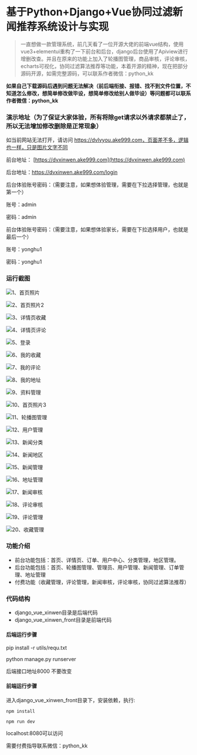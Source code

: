 # 基于Python+Django+Vue协同过滤新闻推荐系统设计与实现



> 一直想做一款管理系统，前几天看了一位开源大佬的前端vue结构，使用vue3+elementui重构了一下前台和后台，django后台使用了Apiview进行增删改查。并且在原来的功能上加入了轮播图管理，商品审核，评论审核，echarts可视化，协同过滤算法推荐等功能，本着开源的精神，现在把部分源码开源，如需完整源码，可以联系作者微信：python_kk



**如果自己下载源码后遇到问题无法解决（前后端衔接、报错、找不到文件位置，不知道怎么修改，想简单修改做毕设，想简单修改给别人做毕设）等问题都可以联系作者微信：python_kk**



### 演示地址（为了保证大家体验，所有将除get请求以外请求都禁止了，所以无法增加修改删除是正常现象）

如当前网站无法打开，请访问 https://dvlvyou.ake999.com，页面差不多，逻辑也一样，只是图片文字不同



前台地址： [https://dvxinwen.ake999.com](https://dvxinwen.ake999.com)

后台地址：https://dvxinwen.ake999.com/login



后台体验账号密码：（需要注意，如果想体验管理，需要在下拉选择管理，也就是第一个）

账号：admin

密码：admin



前台体验账号密码：（需要注意，如果想体验家长，需要在下拉选择用户，也就是最后一个）

账号：yonghu1

密码：yonghu1



### 运行截图

![1、首页照片](1、首页照片.jpg)

![2、首页照片2](2、首页照片2.jpg)

![3、详情页收藏](3、详情页收藏.jpg)

![4、详情页评论](4、详情页评论.jpg)

![5、登录](5、登录.jpg)

![6、我的收藏](6、我的收藏.jpg)

![7、我的评论](7、我的评论.jpg)

![8、我的地址](8、我的地址.jpg)

![9、资料管理](9、资料管理.jpg)

![10、首页照片3](10、首页照片3.jpg)

![11、轮播图管理](11、轮播图管理.jpg)

![12、用户管理](12、用户管理.jpg)

![13、新闻分类](13、新闻分类.jpg)

![14、新闻地区](14、新闻地区.jpg)

![15、新闻管理](15、新闻管理.jpg)

![16、地址管理](16、地址管理.jpg)

![17、新闻审核](17、新闻审核.jpg)

![18、评论审核](18、评论审核.jpg)

![19、评论管理](19、评论管理.jpg)

![20、收藏管理](20、收藏管理.jpg)



### 功能介绍

- 前台功能包括：首页、详情页、订单、用户中心、分类管理，地区管理。
- 后台功能包括：首页、轮播图管理、管理员、用户管理、新闻管理、订单管理、地址管理
- 付费功能（收藏管理，评论管理，新闻审核，评论审核，协同过滤算法推荐）

### 代码结构

- django_vue_xinwen目录是后端代码
- django_vue_xinwen_front目录是前端代码



#### 后端运行步骤

pip install -r utils/requ.txt

python manage.py runserver

后端接口地址8000 不要改变



#### 前端运行步骤



进入django_vue_xinwen_front目录下，安装依赖，执行:

```
npm install 
```

```
npm run dev
```

localhost:8080可以访问



需要付费指导联系微信：python_kk